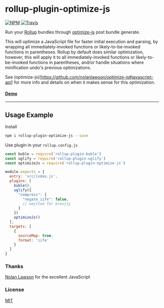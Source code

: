 # rollup-plugin-optimize-js

[![NPM](https://img.shields.io/npm/v/rollup-plugin-optimize-js.svg)](https://www.npmjs.com/package/rollup-plugin-optimize-js)
[![Travis](https://travis-ci.org/gufsky/rollup-plugin-optimize-js.svg?branch=master)](https://travis-ci.org/gufsky/rollup-plugin-optimize-js)

Run your [Rollup](https://github.com/rollup/rollup) bundles through [optimize-js](https://github.com/nolanlawson/optimize-js) post bundle generate.

This will optimize a JavaScript file for faster initial execution and parsing, by wrapping all immediately-invoked functions or likely-to-be-invoked functions in parentheses.  Rollup by default does similar optimization, however, this will apply it to all immediately-invoked functions or likely-to-be-invoked functions in parentheses, and/or handle situations where minification undo's previous optimizations.

See (optimize-js)[https://github.com/nolanlawson/optimize-js#javascript-api] for more info and details on when it makes sense for this optimization.

#### [Demo](https://github.com/ezekielchentnik/preact-pwa)

---

## Usage Example

Install

```bash
npm i rollup-plugin-optimize-js --save
```

Use plugin in your `rollup.config.js`

```js
const buble = require('rollup-plugin-buble')
const uglify = require('rollup-plugin-uglify')
const optimizeJs = require('rollup-plugin-optimize-js')

module.exports = {
  entry: 'src/index.js',
  plugins: [
    buble(),
    uglify({
      "compress": {
        "negate_iife": false,
        // omitted for brevity
      }
    })
    optimizeJs()
  ],
  targets: [
    {
      sourceMap: true,
      format: 'iife'
    }
  ]
}

```

### Thanks
[Nolan Lawson](https://github.com/nolanlawson) for the excellent JavaScript

### License

[MIT]

[MIT]: http://choosealicense.com/licenses/mit/
